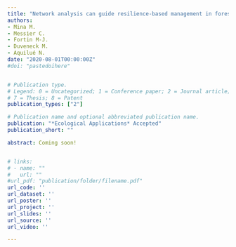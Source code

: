 ```yaml
---
title: "Network analysis can guide resilience-based management in forest landscapes under global change"
authors:
- Mina M.
- Messier C.
- Fortin M-J.
- Duveneck M.
- Aquilué N.
date: "2020-08-01T00:00:00Z"
#doi: "pastedoihere"


# Publication type.
# Legend: 0 = Uncategorized; 1 = Conference paper; 2 = Journal article; 3 = Preprint / Working Paper; 4 = Report; 5 = Book; 6 = Book section;
# 7 = Thesis; 8 = Patent
publication_types: ["2"]

# Publication name and optional abbreviated publication name.
publication: "*Ecological Applications* Accepted"
publication_short: ""

abstract: Coming soon!


# links:
# - name: ""
#   url: ""
#url_pdf: "publication/folder/filename.pdf"
url_code: ''
url_dataset: ''
url_poster: ''
url_project: ''
url_slides: ''
url_source: ''
url_video: ''

---
```

